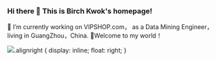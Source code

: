 ### Hi there 👋  This is Birch Kwok's homepage!


<!--
**BirchKwok/BirchKwok** is a ✨ _special_ ✨ repository because its `README.md` (this file) appears on your GitHub profile.

Here are some ideas to get you started:

[![BirchKwok's GitHub stats](https://github-readme-stats.vercel.app/api?username=BirchKwok&count_private=true&show_icons=true&theme=vue)](https://github.com/BirchKwok/github-readme-stats)

-->

🔭 I’m currently working on VIPSHOP.com， as a Data Mining Engineer，living in GuangZhou，China.
👏Welcome to my world！

<img text-align:right src="https://github-readme-stats.vercel.app/api?username=BirchKwok&count_private=true&show_icons=true&theme=vue)](https://github.com/BirchKwok/github-readme-stats">.alignright { 
display: inline; 
float: right; 
} 
